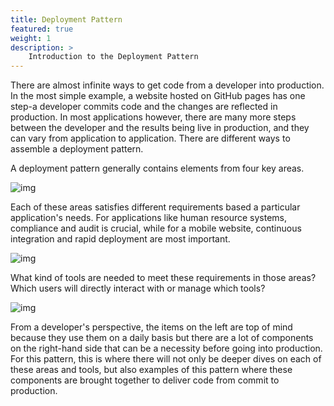 ```yaml
---
title: Deployment Pattern
featured: true
weight: 1
description: >
    Introduction to the Deployment Pattern
---
```


There are almost infinite ways to get code from a developer into production. In the most simple example, a website hosted on GitHub pages has one step-a developer commits code and the changes are reflected in production.
In most applications however, there are many more steps between the developer and the results being live in production, and they can vary from application to application. There are different ways to assemble a deployment pattern.

A deployment pattern generally contains elements from four key areas.

 ![img](/images/patterns/deployment/path-to-prod-1.png)

Each of these areas satisfies different requirements based a particular application's needs. For applications like human resource systems, compliance and audit is crucial, while for a mobile website, continuous integration and rapid deployment are most important.

 ![img](/images/patterns/deployment/path-to-prod-2.png)

What kind of tools are needed to meet these requirements in those areas? Which users will directly interact with or manage which tools?

 ![img](/images/patterns/deployment/path-to-prod-3.png)

From a developer's perspective, the items on the left are top of mind because they use them on a daily basis but there are a lot of components on the right-hand side that can be a necessity before going into production. For this pattern, this is where there will not only be deeper dives on each of these areas and tools, but also examples of this pattern where these components are brought together to deliver code from commit to production.